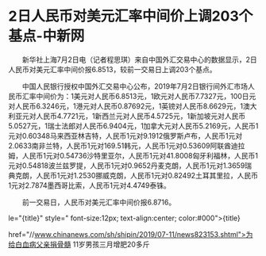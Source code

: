 # 2日人民币对美元汇率中间价上调203个基点-中新网

　　新华社上海7月2日电（记者程思琪）来自中国外汇交易中心的数据显示，2日人民币对美元汇率中间价报6.8513，较前一交易日上调203个基点。

　　中国人民银行授权中国外汇交易中心公布，2019年7月2日银行间外汇市场人民币汇率中间价为：1美元对人民币6.8513元，1欧元对人民币7.7327元，100日元对人民币6.3246元，1港元对人民币0.87692元，1英镑对人民币8.6629元，1澳大利亚元对人民币4.7721元，1新西兰元对人民币4.5725元，1新加坡元对人民币5.0527元，1瑞士法郎对人民币6.9404元，1加拿大元对人民币5.2169元，人民币1元对0.60348马来西亚林吉特，人民币1元对9.1912俄罗斯卢布，人民币1元对2.0633南非兰特，人民币1元对169.51韩元，人民币1元对0.53609阿联酋迪拉姆，人民币1元对0.54736沙特里亚尔，人民币1元对41.8008匈牙利福林，人民币1元对0.54818波兰兹罗提，人民币1元对0.9652丹麦克朗，人民币1元对1.3659瑞典克朗，人民币1元对1.2530挪威克朗，人民币1元对0.82492土耳其里拉，人民币1元对2.7874墨西哥比索，人民币1元对4.4749泰铢。

　　前一交易日，人民币对美元汇率中间价报6.8716。

le="{title}" style=" font-size:12px; text-align:center; color:#000">{title}

href="//www.chinanews.com/sh/shipin/2019/07-11/news823153.shtml">为给白血病父亲捐骨髓 11岁男孩三月增肥20多斤
